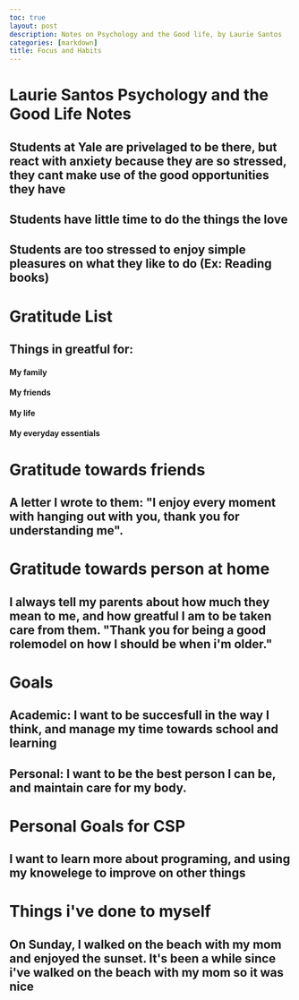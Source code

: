 ```yaml
---
toc: true
layout: post
description: Notes on Psychology and the Good life, by Laurie Santos
categories: [markdown]
title: Focus and Habits
---
```


# Laurie Santos Psychology and the Good Life Notes

## Students at Yale are privelaged to be there, but react with anxiety because they are so stressed, they cant make use of the good opportunities they have

## Students have little time to do the things the love

## Students are too stressed to enjoy simple pleasures on what they like to do (Ex: Reading books)


# Gratitude List

## Things in greatful for:

#### My family
#### My friends
#### My life
#### My everyday essentials


# Gratitude towards friends

## A letter I wrote to them: "I enjoy every moment with hanging out with you, thank you for understanding me".

# Gratitude towards person at home

## I always tell my parents about how much they mean to me, and how greatful I am to be taken care from them. "Thank you for being a good rolemodel on how I should be when i'm older."

# Goals

## Academic: I want to be succesfull in the way I think, and manage my time towards school and learning
## Personal: I want to be the best person I can be, and maintain care for my body.

# Personal Goals for CSP

## I want to learn more about programing, and using my knowelege to improve on other things

# Things i've done to myself

## On Sunday, I walked on the beach with my mom and enjoyed the sunset. It's been a while since i've walked on the beach with my mom so it was nice